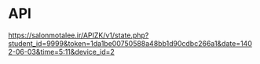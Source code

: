 # API

https://salonmotalee.ir/APIZK/v1/state.php?student_id=9999&token=1da1be00750588a48bb1d90cdbc266a1&date=1402-06-03&time=5:11&device_id=2
